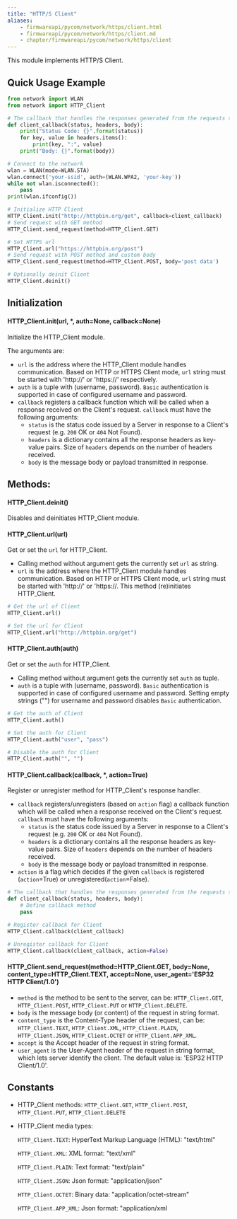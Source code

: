 ```yaml
---
title: "HTTP/S Client"
aliases:
    - firmwareapi/pycom/network/https/client.html
    - firmwareapi/pycom/network/https/client.md
    - chapter/firmwareapi/pycom/network/https/client
---
```

This module implements HTTP/S Client.

## Quick Usage Example

```python
from network import WLAN
from network import HTTP_Client

# The callback that handles the responses generated from the requests sent to a HTTP/S Server
def client_callback(status, headers, body):
    print("Status Code: {}".format(status))
    for key, value in headers.items(): 
        print(key, ":", value) 
    print("Body: {}".format(body))

# Connect to the network
wlan = WLAN(mode=WLAN.STA)
wlan.connect('your-ssid', auth=(WLAN.WPA2, 'your-key'))
while not wlan.isconnected():
    pass
print(wlan.ifconfig())

# Initialize HTTP Client
HTTP_Client.init("http://httpbin.org/get", callback=client_callback)
# Send request with GET method
HTTP_Client.send_request(method=HTTP_Client.GET)

# Set HTTPS url
HTTP_Client.url("https://httpbin.org/post")
# Send request with POST method and custom body
HTTP_Client.send_request(method=HTTP_Client.POST, body='post data')

# Optionally deinit Client
HTTP_Client.deinit()
```

## Initialization

#### HTTP_Client.init(url, *, auth=None, callback=None)

Initialize the HTTP_Client module.

The arguments are:

* `url` is the address where the HTTP_Client module handles communication. Based on HTTP or HTTPS Client mode, `url` string must be started with 'http://' or 'https://' respectively.
* `auth` is a tuple with (username, password). `Basic` authentication is supported in case of configured username and password.
* `callback` registers a callback function which will be called when a response received on the Client's request. `callback` must have the following arguments:
  * `status` is the status code issued by a Server in response to a Client's request (e.g. `200` OK or `404` Not Found).
  * `headers` is a dictionary contains all the response headers as key-value pairs. Size of `headers` depends on the number of headers received.
  * `body` is the message body or payload transmitted in response.

## Methods:

#### HTTP_Client.deinit()

Disables and deinitiates HTTP_Client module.

#### HTTP_Client.url(url)

Get or set the `url` for HTTP_Client. 
* Calling method without argument gets the currently set `url` as string. 
* `url` is the address where the HTTP_Client module handles communication. Based on HTTP or HTTPS Client mode, `url` string must be started with 'http://' or 'https://.
This method (re)initiates HTTP_Client.

```python
# Get the url of Client
HTTP_Client.url()

# Set the url for Client
HTTP_Client.url("http://httpbin.org/get")
```

#### HTTP_Client.auth(auth)

Get or set the `auth` for HTTP_Client. 
* Calling method without argument gets the currently set `auth` as tuple. 
* `auth` is a tuple with (username, password). `Basic` authentication is supported in case of configured username and password. Setting empty strings ("") for username and password disables `Basic` authentication.

```python
# Get the auth of Client
HTTP_Client.auth()

# Set the auth for Client
HTTP_Client.auth("user", "pass")

# Disable the auth for Client
HTTP_Client.auth("", "")
```

#### HTTP_Client.callback(callback, *, action=True)

Register or unregister method for HTTP_Client's response handler.
* `callback` registers/unregisters (based on `action` flag) a callback function which will be called when a response received on the Client's request. `callback` must have the following arguments:
  * `status` is the status code issued by a Server in response to a Client's request (e.g. `200` OK or `404` Not Found).
  * `headers` is a dictionary contains all the response headers as key-value pairs. Size of `headers` depends on the number of headers received.
  * `body` is the message body or payload transmitted in response.
* `action` is a flag which decides if the given `callback` is registered (`action`=True) or unregistered(`action`=False).

```python
# The callback that handles the responses generated from the requests sent to a HTTP/S Server
def client_callback(status, headers, body):
    # Define callback method
    pass

# Register callback for Client
HTTP_Client.callback(client_callback)

# Unregister callback for Client
HTTP_Client.callback(client_callback, action=False)
```

#### HTTP\_Client.send\_request(method=HTTP_Client.GET, body=None, content_type=HTTP_Client.TEXT, accept=None, user_agent='ESP32 HTTP Client/1.0')

* `method` is the method to be sent to the server, can be: `HTTP_Client.GET`, `HTTP_Client.POST`, `HTTP_Client.PUT` or `HTTP_Client.DELETE`.
* `body` is the message body (or content) of the request in string format.
* `content_type` is the Content-Type header of the request, can be: `HTTP_Client.TEXT`, `HTTP_Client.XML`, `HTTP_Client.PLAIN`, `HTTP_Client.JSON`, `HTTP_Client.OCTET` or `HTTP_Client.APP_XML`.
* `accept` is the Accept header of the request in string format.
* `user_agent` is the User-Agent header of the request in string format, which lets server identify the client. The default value is: \'ESP32 HTTP Client/1.0\'.

## Constants
* HTTP_Client methods: `HTTP_Client.GET`, `HTTP_Client.POST`, `HTTP_Client.PUT`, `HTTP_Client.DELETE`
* HTTP_Client media types:

  `HTTP_Client.TEXT`: HyperText Markup Language (HTML): "text/html"

  `HTTP_Client.XML`: XML format: "text/xml"

  `HTTP_Client.PLAIN`: Text format: "text/plain"

  `HTTP_Client.JSON`: Json format: "application/json"

  `HTTP_Client.OCTET`: Binary data: "application/octet-stream"

  `HTTP_Client.APP_XML`: Json format: "application/xml
